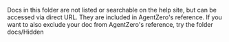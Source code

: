 Docs in this folder are not listed or searchable on the help site, but can be accessed via direct URL. They are included in AgentZero's reference. 
If you want to also exclude your doc from AgentZero's reference, try the folder docs/Hidden
